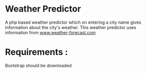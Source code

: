 # Weather Predictor

A php based weather predictor which on entering a city name gives information about the city's weather. This weather predictor uses information from www.weather-forecast.com

# Requirements : 
Bootstrap should be downloaded
